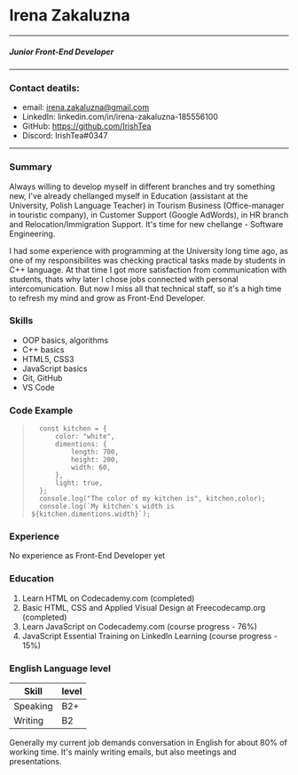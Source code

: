 # Irena Zakaluzna
  
***
##### Junior Front-End Developer
___
### Contact  deatils:

- email: irena.zakaluzna@gmail.com
- LinkedIn: linkedin.com/in/irena-zakaluzna-185556100
- GitHub: https://github.com/IrishTea
- Discord: IrishTea#0347
***

### Summary

Always willing to develop myself in different branches and try something new, I've already chellanged myself in Education (assistant at the University, Polish Language Teacher) in Tourism Business (Office-manager in touristic company), in Customer Support (Google AdWords), in HR branch and Relocation/Immigration Support. It's time for new chellange - Software Engineering. 

I had some experience with programming at the University long time ago, as one of my responsibilites was checking practical tasks made by students in C++ language. At that time I got more satisfaction from communication with students, thats why later I chose jobs connected with personal intercomunication. But now I miss all that technical staff, so it's a high time to refresh my mind and grow as Front-End Developer.  

### Skills
- OOP basics, algorithms
- C++ basics
- HTML5, CSS3
- JavaScript basics
- Git, GitHub
- VS Code

### Code Example

>       const kitchen = {
>           color: "white",
>           dimentions: {
>               length: 700,
>               height: 200,
>               width: 60,
>           },
>           light: true,
>       };
>       console.log("The color of my kitchen is", kitchen.color);
>       console.log(`My kitchen's width is ${kitchen.dimentions.width}`);

### Experience

No experience as Front-End Developer yet

### Education

1. Learn HTML on Codecademy.com (completed)
2. Basic HTML, CSS and Applied Visual Design at Freecodecamp.org (completed)
2. Learn JavaScript on Codecademy.com (course progress - 76%)
3. JavaScript Essential Training on LinkedIn Learning (course progress - 15%)

### English Language level
 
| Skill | level |
| ------ | ------ |  
| Speaking | B2+ |
| Writing | B2 |

Generally my current job demands conversation in English for about 80% of working time. It's mainly writing emails, but also meetings and presentations.






